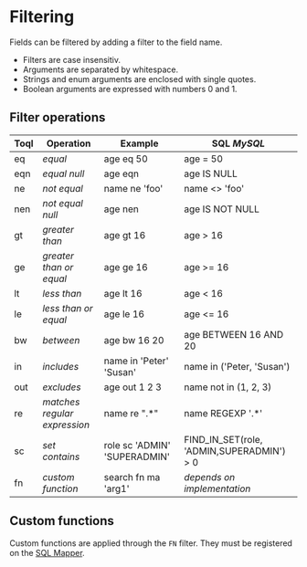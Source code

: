 
# Filtering
 
Fields can be filtered by adding a filter to the field name. 

- Filters are case insensitiv.
- Arguments are separated by whitespace.
- Strings and enum arguments are enclosed with single quotes.
- Boolean arguments are expressed with numbers 0 and 1.


## Filter operations

Toql| Operation | Example | SQL _MySQL_
---|---|---|---
eq | _equal_	|	age eq 50  | age = 50 
eqn| _equal null_	|age eqn	|	age IS NULL  
ne	| _not equal_	|name ne 'foo'	|name <> 'foo'
nen | _not equal null_|	age nen|	age IS NOT NULL
gt | _greater than_ | age gt 16 | age > 16
ge | _greater than or equal_ | age ge 16 | age >= 16
lt | _less than_ | age lt 16 | age < 16
le | _less than or equal_ | age le 16 | age <= 16
bw | _between_ | age bw 16 20 | age BETWEEN 16 AND 20
in | _includes_ | name in 'Peter' 'Susan' | name in ('Peter, 'Susan')
out | _excludes_ | age out 1 2 3 | name not in (1, 2, 3)
re | _matches regular expression_ | name re ".\*" | name REGEXP '.*'
sc | _set contains_ | role sc 'ADMIN' 'SUPERADMIN' | FIND_IN_SET(role, 'ADMIN,SUPERADMIN') > 0
fn | _custom function_ | search fn ma 'arg1' | _depends on implementation_



## Custom functions
Custom functions are applied through the `FN` filter. They must be registered on the [SQL Mapper](sql-mapper.md).

